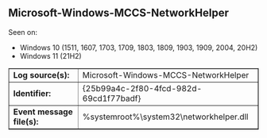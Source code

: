 ## Microsoft-Windows-MCCS-NetworkHelper

Seen on:
* Windows 10 (1511, 1607, 1703, 1709, 1803, 1809, 1903, 1909, 2004, 20H2)
* Windows 11 (21H2)

<table border="1" class="docutils">
  <tbody>
    <tr>
      <td><b>Log source(s):</b></td>
      <td>Microsoft-Windows-MCCS-NetworkHelper</td>
    </tr>
    <tr>
      <td><b>Identifier:</b></td>
      <td>{25b99a4c-2f80-4fcd-982d-69cd1f77badf}</td>
    </tr>
    <tr>
      <td><b>Event message file(s):</b></td>
      <td>%systemroot%\system32\networkhelper.dll</td>
    </tr>
  </tbody>
</table>

&nbsp;

